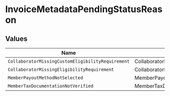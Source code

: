 # InvoiceMetadataPendingStatusReason


## Values

| Name                                              | Value                                             |
| ------------------------------------------------- | ------------------------------------------------- |
| `CollaboratorMissingCustomEligibilityRequirement` | CollaboratorMissingCustomEligibilityRequirement   |
| `CollaboratorMissingEligibilityRequirement`       | CollaboratorMissingEligibilityRequirement         |
| `MemberPayoutMethodNotSelected`                   | MemberPayoutMethodNotSelected                     |
| `MemberTaxDocumentationNotVerified`               | MemberTaxDocumentationNotVerified                 |